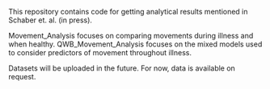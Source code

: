 This repository contains code for getting analytical results mentioned in Schaber et. al. (in press).

Movement_Analysis focuses on comparing movements during illness and when healthy.
QWB_Movement_Analysis focuses on the mixed models used to consider predictors of movement throughout illness.

Datasets will be uploaded in the future. For now, data is available on request.
